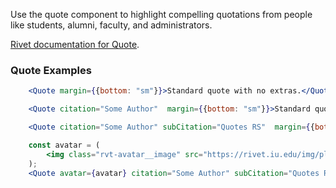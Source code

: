 Use the quote component to highlight compelling quotations from people like students, alumni, faculty, and administrators.

[Rivet documentation for Quote](https://rivet.uits.iu.edu/components/Quote/).

### Quote Examples

<!-- prettier-ignore-start -->
```jsx
    <Quote margin={{bottom: "sm"}}>Standard quote with no extras.</Quote>
```
<!-- prettier-ignore-end -->

<!-- prettier-ignore-start -->
```jsx
    <Quote citation="Some Author"  margin={{bottom: "sm"}}>Standard quote with a citation.</Quote>
```
<!-- prettier-ignore-end -->

<!-- prettier-ignore-start -->
```jsx
    <Quote citation="Some Author" subCitation="Quotes RS"  margin={{bottom: "sm"}}>Standard quote with full citation.</Quote>
```
<!-- prettier-ignore-end -->

<!-- prettier-ignore-start -->
```jsx
    const avatar = (
        <img class="rvt-avatar__image" src="https://rivet.iu.edu/img/placeholder/avatar-1.webp" alt="" />
    );
    <Quote avatar={avatar} citation="Some Author" subCitation="Quotes RS"  margin={{bottom: "sm"}}>Quote with all the bells and whistles</Quote>
```
<!-- prettier-ignore-end -->
